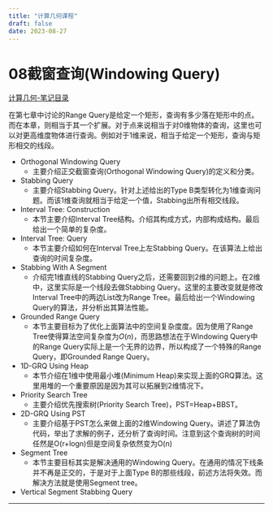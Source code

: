 ```yaml
---
title: "计算几何课程"
draft: false
date: 2023-08-27
---
```


# 08截窗查询(Windowing Query)

[计算几何-笔记目录](./计算几何-笔记大纲.md)


在第七章中讨论的Range Query是给定一个矩形，查询有多少落在矩形中的点。而在本章，则相当于其一个扩展。对于点来说相当于对0维物体的查询，这里也可以对更高维度物体进行查询。例如对于1维来说，相当于给定一个矩形，查询与矩形相交的线段。

* Orthogonal Windowing Query
  * 主要介绍正交截窗查询(Orthogonal Windowing Query)的定义和分类。
* Stabbing Query
  * 主要介绍Stabbing Query。针对上述给出的Type B类型转化为1维查询问题。而该1维查询就相当于给定一个值，Stabbing出所有相交线段。
* Interval Tree: Construction
  * 本节主要介绍Interval Tree结构。介绍其构成方式，内部构成结构。最后给出一个简单的复杂度。
* Interval Tree: Query
  * 本节主要介绍如何在Interval Tree上左Stabbing Query。在该算法上给出查询的时间复杂度。
* Stabbing With A Segment
  * 介绍完1维直线的Stabbing Query之后，还需要回到2维的问题上。在2维中，这里实际是一个线段去做Stabbing Query。这里的主要改变就是修改Interval Tree中的两边List改为Range Tree。最后给出一个Windowing Query的算法，并分析出其算法性能。
* Grounded Range Query
  * 本节主要目标为了优化上面算法中的空间复杂度度。因为使用了Range Tree使得算法空间复杂度为$O(n)$，而思路想法在于Windowing Query中的Range Query实际上是一个无界的边界，所以构成了一个特殊的Range Query，即Grounded Range Query。
* 1D-GRQ Using Heap
  * 本节介绍在1维中使用最小堆(Minimum Heap)来实现上面的GRQ算法。这里用堆的一个重要原因是因为其可以拓展到2维情况下。
* Priority Search Tree
  * 主要介绍优先搜索树(Priority Search Tree)，PST=Heap+BBST。
* 2D-GRQ Using PST
  * 主要介绍基于PST怎么来做上面的2维Windowing Query。讲述了算法伪代码，举出了求解的例子，还分析了查询时间。注意到这个查询树的时间任然是O(r+logn)但是空间复杂依然变为O(n)
* Segment Tree
  * 本节主要目标其实是解决通用的Windowing Query。在通用的情况下线条并不再是正交的，于是对于上面Type B的那些线段，前述方法将失效。而解决方法就是使用Segment tree。
* Vertical Segment Stabbing Query


***

